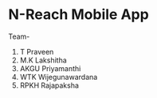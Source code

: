 # N-Reach Mobile App
Team- <br>
1. T Praveen<br> 
2. M.K Lakshitha<br>
3. AKGU Priyamanthi
4. WTK Wijegunawardana
5. RPKH Rajapaksha
